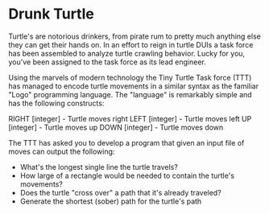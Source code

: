 # Drunk Turtle

Turtle's are notorious drinkers, from pirate rum to pretty much anything else they can get their hands on. In an effort to reign in turtle DUIs a task force has been assembled to analyze turtle crawling behavior. Lucky for you, you've been assigned to the task force as its lead engineer.

Using the marvels of modern technology the Tiny Turtle Task force (TTT) has managed to encode turtle movements in a similar syntax as the familiar "Logo" programming language. The "language" is remarkably simple and has the following constructs:

RIGHT [integer] - Turtle moves right
LEFT [integer] - Turtle moves left
UP [integer] - Turtle moves up
DOWN [integer] - Turtle moves down

The TTT has asked you to develop a program that given an input file of moves can output the following:
* What's the longest single line the turtle travels?
* How large of a rectangle would be needed to contain the turtle's movements?
* Does the turtle "cross over" a path that it's already traveled?
* Generate the shortest (sober) path for the turtle's path
